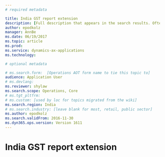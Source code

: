 ```yaml
---
# required metadata

title: India GST report extension
description: [Full description that appears in the search results. Often the first paragraph of your topic.]
author: epodkolz
manager: AnnBe
ms.date: 06/19/2017
ms.topic: article
ms.prod: 
ms.service: dynamics-ax-applications
ms.technology: 

# optional metadata

# ms.search.form:  [Operations AOT form name to tie this topic to]
audience: Application User
# ms.devlang: 
ms.reviewer: shylaw
ms.search.scope: Operations, Core
# ms.tgt_pltfrm: 
# ms.custom: [used by loc for topics migrated from the wiki]
ms.search.region: India
# ms.search.industry: [leave blank for most, retail, public sector]
ms.author: epodkolz
ms.search.validFrom: 2016-11-30
ms.dyn365.ops.version: Version 1611
---
```


# India GST report extension

